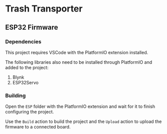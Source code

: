 # Trash Transporter

## ESP32 Firmware

### Dependencies

This project requires VSCode with the PlatformIO extension installed.

The following libraries also need to be installed through PlatformIO and added to the project:
1. Blynk
2. ESP32Servo

### Building

Open the `ESP` folder with the PlatformIO extension and wait for it to finish configuring the project.

Use the `Build` action to build the project and the `Upload` action to upload the firmware to a connected board.